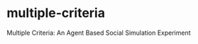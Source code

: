 multiple-criteria
=================

Multiple Criteria: An Agent Based Social Simulation Experiment
